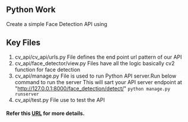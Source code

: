 ## Python Work
Create a simple Face Detection API using 

## Key Files
1. cv_api/cv_api/urls.py 		File defines the end point url pattern of our API
2. cv_api/face_detector/view.py	Files have all the logic basically cv2 function for face detection
3. cv_api/manage.py				File is used to run Python API server.Run below command to run the server This will sart your API server endpoint at "http://127.0.0.1:8000/face_detection/detect/"	```python manage.py runserver```
4. cv_api/test.py 				File use to test the API

#### Refer this [URL](https://www.pyimagesearch.com/2015/05/11/creating-a-face-detection-api-with-python-and-opencv-in-just-5-minutes/) for more details.
